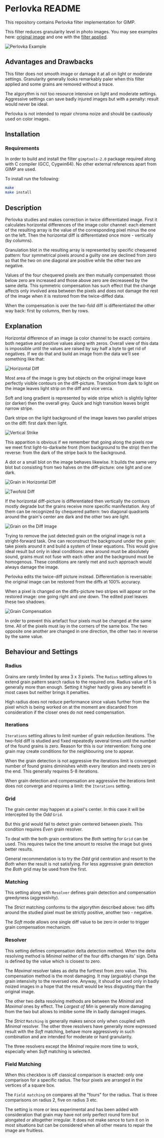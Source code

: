 # Perlovka README

This repository contains Perlovka filter implementation for GIMP.

This filter reduces granularity level in photo images. You may see examples here: [original image](./docs/00-original.png) and one with the [filter applied](./docs/01-denoized.png).

![Perlovka Example](./docs/02-example.png "Perlovka Example")

## Advantages and Drawbacks

This filter does not smooth image or damage it at all on light or moderate settings. Granularity generally looks remarkably paler when this filter applied and some grains are removed without a trace.

The algorythm is not too resource intensive on light and moderate settings. Aggressive settings can save badly injured images but with a penalty: result would never be ideal.

Perlovka is not intended to repair chroma noize and should be cautiously used on color images.

## Installation

### Requirements

In order to build and install the filter `gimptools-2.0` package required along with C compiler (GCC, Cygwin64). No other external references apart from GIMP are used.

To install run the following:

~~~sh
make
make install
~~~

## Description

Perlovka studies and makes correction in twice differentiated image. First it calculates horizontal differences of the image color channel: each element of the resulting array is the value of the corresponding pixel minus the one on the left. Then the horizontal diff is differentiated once more - vertically (by columns).

Granulation blot in the resulting array is represented by specific chequered pattern: four symmetrical pixels around a guilty one are declined from zero so that the two on one diagonal are positive while the other two are negative.

Values of the four chequered pixels are then mutually compensated: those below zero are increased and those above zero are decreaseed by the same delta. This symmetric compensation has such effect that the change affects only involved area between the pixels and does not damage the rest of the image when it is restored from the twice-diffed data.

When the compensation is over the two-fold diff is differentiated the other way back: first by columns, then by rows.

## Explanation

Horizontal difference of an image (a color channel to be exact) contains both negative and positive values along with zeros. Overall view of this data is impossible until the values are raised by say half a byte to get rid of negatives. If we do that and build an image from the data we'll see something like that:

![Horizontal Diff](./docs/03-diff-horizontal.png "Horizontal Diff")

Most area of the image is grey but objects on the original image leave perfectly visible contours on the diff-picture. Transition from dark to light on the image leaves light strip on the diff and vice verca.

Soft and long gradient is represented by wide stripe which is slightly lighter (or darker) then the overall grey. Quick and high transition leaves bright narrow stripe.

Dark stripe on the light background of the image leaves two parallel stripes on the diff: first dark then light.

![Vertical Strike](./docs/05-strike-in-horizontal-diff.png "Vertical Strike")

This apparition is obvious if we remember that going along the pixels row we meet first light-to-darkwite front (from background to the strip) then the reverse: from the dark of the stripe back to the background.

A dot or a small blot on the image behaves likewise. It builds the same very blot but consisting from two halves on the diff-picture: one light and one dark.

![Grain in Horizontal Diff](./docs/06-grain-in-horizontal-diff.png "Grain in Horizontal Diff")

![Twofold Diff](./docs/04-diff-twofold.png "Twofold Diff")

If the horizontal diff-picture is differentiated then vertically the contours mostly degrade but the grains receive more specific manifestation. Any of them can be recognized by chequered pattern: two diagonal quadrants around the grain's center are dark and the other two are light.

![Grain on the Diff Image](./docs/07-grain-in-diffs.png "Grain on the Diff Image")

Trying to remove the just detected grain on the original image is not a stright-forward task. One can reconstruct the background under the grain: take pixels around it and build a system of linear equations. This would give ideal result but only in ideal conditions: area around must be absolutely sound, grains must not fuse with each other and the background must be homogenous. These conditions are rarely met and such approach would always damage the image.

Perlovka edits the twice-diff picture instead. Differentiation is reversable: the original image can be restored from the diffs at 100% accuracy.

When a pixel is changed on the diffs-picture two stripes will appear on the restored image: one going right and one down. The edited pixel leaves these two shadows.

![Grain Compensation](./docs/08-grain_fix.png "Grain Compensation")

In order to prevent this artefact four pixels must be changed at the same time. All of the pixels must lay in the corners of the same box. The two opposite one another are changed in one direction, the other two in reverse by the same value.

## Behaviour and Settings

### Radius

Grains are rarely limited by area 3 x 3 pixels. The `Radius` setting allows to extend grain pattern search radius to the required one. Radius value of 5 is generally more than enough. Setting it higher hardly gives any benefit in most cases but neither brings it penalties.

High radius does not reduce performance since values further from the pixel which is being worked on at the moment are discarded from consideration if the closer ones do not need compensation.

### Iterations

`Iterations` setting allows to limit number of grain reduction iterations. The two-fold diff is studied and fixed repeatedly several times until the number of the found grains is zero. Reason for this is our intervention: fixing one grain may create conditions for the neighbouring one to appear.

When the grain detection is not aggressive the iterations limit is converged: number of found grains diminishes whith every iteration and meets zero in the end. This generally requires 5-8 iterations.

When grain detection and compensation are aggressive the iterations limit does not converge and requires a limit: the `Iterations` setting.

### Grid

The grain center may happen at a pixel's center. In this case it will be intercepted by the *Odd* `Grid`.

But this grid would fail to detect grain centered between pixels. This condition requires *Even* grain resolver.

To deal with the both grain centrations the *Both* setting for `Grid` can be used. This requires twice the time amount to resolve the image but gives better results.

General recommendation is to try the *Odd* grid centration and resort to the *Both* when the result is not satisfying. For less aggressive grain detection the *Both* grid may be used from the first.

### Matching

This setting along with `Resolver` defines grain detection and compensation greedyness (aggressivity).

The *Strict* matching conforms to the algorythm described above: two diffs around the studied pixel must be strictly positive, another two - negative.

The *Soft* mode allows one single diff value to be zero in order to trigger grain compensation mechanizm.

### Resolver

This setting defines compensation delta detection method. When the delta resolving method is *Minimal* neither of the four diffs changes its' sign. Delta is defined by the value which is closest to zero.

The *Maximal* resolver takes as delta the furthest from zero value. This compensation method is the most damaging. It may (arguably) change the grain intensivity to the reversed one. Anyway, it shoud be used only in badly noized images in a hope that the result would be less disgusting than the original image.

The other two delta resolving methods are between the *Minimal* and *Maximal* ones by effect. The *Largest of Min* is generally more damaging from the two but allows to imbibe some life in badly damaged images.

The *Strict* `Matching` is generally makes sence only when coupled with *Minimal* resolver. The other three resolvers have generally more expressed result with the *Soft* matching, behave more aggressively in such combination and are intended for moderate or hard granularity.

The three resolvers except the *Minimal* require more time to work, especially when *Soft* matching is selected.

### Field Matching

When this checkbox is off classical comparison is enacted: only one comparison for a specific radius. The four pixels are arranged in the vertices of a square box.

The `Field matching` on compares all the "fours" for the radius. That is three comparisons on radius 2, five on radius 3 etc.

The setting is more or less experimental and has been added with consideration that grain may have not only perfect round form but alongated or altogether irregular. It does not make sence to turn it on in most situations but can be considered when all other means to repair the image are fruitless.
